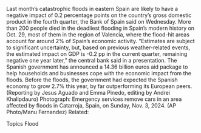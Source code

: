 Last month’s catastrophic floods in eastern Spain are likely to have a negative impact of 0.2 percentage points on the country’s gross domestic product in the fourth quarter, the Bank of Spain said on Wednesday.
More than 200 people died in the deadliest flooding in Spain’s modern history on Oct. 29, most of them in the region of Valencia, where the flood-hit areas account for around 2% of Spain’s economic activity.
“Estimates are subject to significant uncertainty, but, based on previous weather-related events, the estimated impact on GDP is -0.2 pp in the current quarter, remaining negative one year later,” the central bank said in a presentation.
The Spanish government has announced a 14.36 billion euros aid package to help households and businesses cope with the economic impact from the floods.
Before the floods, the government had expected the Spanish economy to grow 2.7% this year, by far outperforming its European peers.
(Reporting by Jesus Aguado and Emma Pinedo, editing by Andrei Khalipdauro)
Photograph: Emergency services remove cars in an area affected by floods in Catarroja, Spain, on Sunday, Nov. 3, 2024. (AP Photo/Manu Fernandez)
Related:

Topics
Flood
